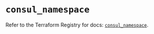 # `consul_namespace`

Refer to the Terraform Registry for docs: [`consul_namespace`](https://registry.terraform.io/providers/hashicorp/consul/2.21.0/docs/resources/namespace).
